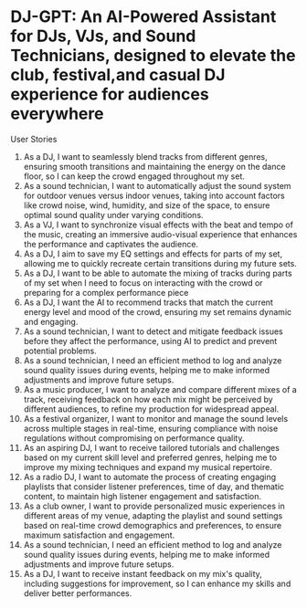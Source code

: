 # DJ-GPT: An AI-Powered Assistant for DJs, VJs, and Sound Technicians, designed to elevate the club, festival,and casual DJ experience for audiences everywhere

User Stories

1. As a DJ, I want to seamlessly blend tracks from different genres, ensuring smooth transitions and maintaining the energy on the dance floor, so I can keep the crowd engaged throughout my set.
2. As a sound technician, I want to automatically adjust the sound system for outdoor venues versus indoor venues, taking into account factors like crowd noise, wind, humidity, and size of the space, to ensure optimal sound quality under varying conditions.
3. As a VJ, I want to synchronize visual effects with the beat and tempo of the music, creating an immersive audio-visual experience that enhances the performance and captivates the audience.
4. As a DJ, I aim to save my EQ settings and effects for parts of my set, allowing me to quickly recreate certain transitions during my future sets.
5. As a DJ, I want to be able to automate the mixing of tracks during parts of my set when I need to focus on interacting with the crowd or preparing for a complex performance piece
6. As a DJ, I want the AI to recommend tracks that match the current energy level and mood of the crowd, ensuring my set remains dynamic and engaging.
7. As a sound technician, I want to detect and mitigate feedback issues before they affect the performance, using AI to predict and prevent potential problems.
8. As a sound technician, I need an efficient method to log and analyze sound quality issues during events, helping me to make informed adjustments and improve future setups.
9. As a music producer, I want to analyze and compare different mixes of a track, receiving feedback on how each mix might be perceived by different audiences, to refine my production for widespread appeal.
10. As a festival organizer, I want to monitor and manage the sound levels across multiple stages in real-time, ensuring compliance with noise regulations without compromising on performance quality.
11. As an aspiring DJ, I want to receive tailored tutorials and challenges based on my current skill level and preferred genres, helping me to improve my mixing techniques and expand my musical repertoire.
12. As a radio DJ, I want to automate the process of creating engaging playlists that consider listener preferences, time of day, and thematic content, to maintain high listener engagement and satisfaction.
13. As a club owner, I want to provide personalized music experiences in different areas of my venue, adapting the playlist and sound settings based on real-time crowd demographics and preferences, to ensure maximum satisfaction and engagement.
14. As a sound technician, I need an efficient method to log and analyze sound quality issues during events, helping me to make informed adjustments and improve future setups.
15. As a DJ, I want to receive instant feedback on my mix's quality, including suggestions for improvement, so I can enhance my skills and deliver better performances.
